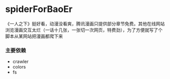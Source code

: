 # spiderForBaoEr


《一人之下》挺好看，动漫没看爽，腾讯漫画只提供部分章节免费。其他在线网站浏览漫画交互太烂（一话十几张，一张切一次网页，特费劲），为了方便就写了个脚本从某网站把漫画都爬下来


### 主要依赖
 - crawler
 - colors
 - fs
